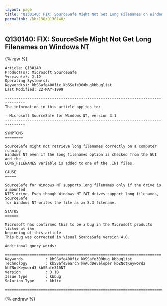 ```yaml
---
layout: page
title: "Q130140: FIX: SourceSafe Might Not Get Long Filenames on Windows NT"
permalink: /kb/130/Q130140/
---
```


## Q130140: FIX: SourceSafe Might Not Get Long Filenames on Windows NT

{% raw %}

	Article: Q130140
	Product(s): Microsoft SourceSafe
	Version(s): 3.10
	Operating System(s): 
	Keyword(s): kbSSafe400fix kbSSafe300bugkbbuglist
	Last Modified: 22-MAY-1999
	
	-------------------------------------------------------------------------------
	The information in this article applies to:
	
	- Microsoft SourceSafe for Windows NT, version 3.1 
	-------------------------------------------------------------------------------
	
	SYMPTOMS
	========
	
	SourceSafe might not retrieve long filenames correctly on a computer running
	Windows NT even if the long filenames option is checked from the GUI and the
	LONG_FILENAMES variable is added to one of the .INI files.
	
	CAUSE
	=====
	
	SourceSafe for Windows NT supports long filenames only if the drive is a mounted
	NTFS drive. Even though Windows NT FAT drives support long filenames, SourceSafe
	for Windows NT writes the file as an 8.3 filename.
	
	STATUS
	======
	
	Microsoft has confirmed this to be a bug in the Microsoft products listed at the
	beginning of this article.
	This bug was corrected in Visual SourceSafe version 4.0.
	
	Additional query words:
	
	======================================================================
	Keywords          : kbSSafe400fix kbSSafe300bug kbbuglist
	Technology        : kbSSafeSearch kbAudDeveloper kbZNotKeyword2 kbZNotKeyword3 kbSSafe310NT
	Version           : 3.10
	Issue type        : kbbug
	Solution Type     : kbfix
	
	=============================================================================
	

{% endraw %}
